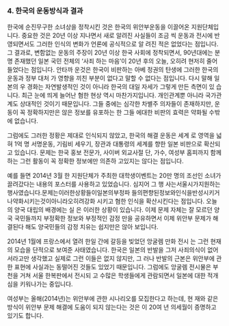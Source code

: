 ### 4. 한국의 운동방식과 결과

한국에 순진무구한 소녀상을 정착시킨 것은 한국의 위안부운동을 이끌어온 지원단체입니다. 중요한 것은 20년 이상 지나면서 새로 알려진 사실들이 조금 씩 운동과 전시에 반영되면서도 그러한 인식의 변화가 언론에 공식적으로 알 려진 적은 없었다는 점입니다. 그 결과로, 변함없는 운동의 주장이 20년 이상 한국 사회에 정착되면서, 90년대에는 분명 존재했던 일본 국민 전체의 ‘사죄 하는 마음’이 20년 후의 오늘, 오히려 현저히 줄어들었다는 점입니다. 안타까 운것은 한국이 비판하는 아베 정권의 탄생에 그러한 한국의 운동과 정부 대처 가 영향을 끼친 부분이 없다고 말할 수 없다는 점입니다. 다시 말해 일본의 우 경화는 자연발생적인 것이 아니라 한국의 대일 자세가 그렇게 만든 측면이 있 습니다. 최근 눈에 띄게 늘어난 혐한 현상 역시 마찬가지입니다. 개인관계뿐 아니라 국가관계도 상대적인 것이기 때문입니다. 그들 중에는 심각한 차별주 의자들이 존재하지만, 운동이 꼭 정확하지만은 않은 정보를 유포하는 한 그들 에대한 비판의 효력은 약화될 수밖에 없습니다.

그럼에도 그러한 정황은 제대로 인식되지 않았고, 한국의 해결 운동은 세계 로 영역을 넓혀 1억 명 서명운동, 기림비 세우기, 장관과 대통령의 세계를 향한 일본 비판으로 확산되고 있습니다. 문제는 한국 홍보 전문가, 사이버 외교사절 단, 가수, 여성부 홈피까지 함께 하는 그런 활동이 꼭 정확한 정보에만 의존하 고있지는 않다는 점입니다.

예를 들면 2014년 3월 한 지원단체가 주최한 대학생이벤트는 20만 명의 조선인 소녀가 끌려갔다는 내용의 포스터를 사용하고 있었습니다. 심지어 그 행 사는서울시가지원하는행사였습니다.문제는이러한상황들이일본의부정파 들의편향된정보와인식을반성시키거나약화시키는것이아니라오히려강화 시키고 혐한 인식을 확산시킨다는 점입니다. 오늘의 양국 대립의 배경에는 실 은 이러한 상황이 있습니다. 이제 문제 자체는 잘 모르던 양국 국민들까지 부정확한 정보와 부정적인 감정 만을 공유하면서 이제 위안부 문제가 해결된다 해도 양국민들의 감정 치유는 쉽지만은 않아 보입니다.

2014년 1월에 프랑스에서 열려 한일 간에 갈등을 빚었던 앙굴렘 만화 전시 는 그런 현재의 모습을 단적으로 보여준 사태였습니다. 한국은 일본의 반발을 그저 사죄의식이 없어서라고만 생각했고 실제로 그런 이들은 없지 않지만, 그 러나 반발의 근본은 위안부에 관한 표현에 사실과는 동떨어진 것들도 있었기 때문입니다. 그럼에도 앙굴렘 전시물은 부천을 거쳐 서울 한복판에서 전시되 고 수많은 학생들에게 관람되면서 일본에 대한 적개심을 키워나가는 중입니다.

여성부는 올해(2014년)는 위안부에 관한 시나리오를 모집한다고 하는데, 현 재와 같은 방식이 위안부 문제 해결에 도움이 되지 않는다는 것은 이 20여 년 의세월이 증명하고 있기도 합니다.